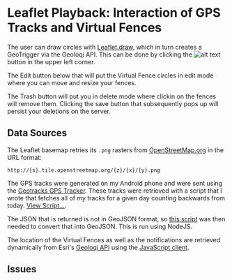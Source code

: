 # Leaflet Playback: Interaction of GPS Tracks and Virtual Fences

The user can draw circles with [Leaflet.draw](https://github.com/Leaflet/Leaflet.draw), which in turn creates a GeoTrigger via the Geoloqi API. This can be done by clicking the ![alt text](https://raw.github.com/hallahan/LeafletPlayback/master/docs/screenshots/readme.png) button in the upper left corner.

The Edit button below that will put the Virtual Fence circles in edit mode where you can move and resize your fences.

The Trash button will put you in delete mode where clickin on the fences will remove them. Clicking the save button that subsequently pops up will persist your deletions on the server.

## Data Sources

The Leaflet basemap retries its `.png` rasters from [OpenStreetMap.org](http://openstreetmap.org) in the URL format:

```
http://{s}.tile.openstreetmap.org/{z}/{x}/{y}.png
```

The GPS tracks were generated on my Android phone and were sent using the [Geotracks GPS Tracker](https://play.google.com/store/apps/details?id=com.geoloqi.geotracks). These tracks were retrieved with a script that I wrote that fetches all of my tracks for a given day counting backwards from today. [View Script...](https://github.com/hallahan/LeafletPlayback/blob/master/util/download-tracks.html).

The JSON that is returned is not in GeoJSON format, so [this script](https://github.com/hallahan/LeafletPlayback/blob/master/util/geoloqi-to-geojson.js) was then needed to convert that into GeoJSON. This is run using NodeJS.

The location of the Virtual Fences as well as the notifications are retrieved dynamically from Esri's [Geoloqi API](https://developers.geoloqi.com/api) using the [JavaScript client](https://developers.geoloqi.com/client-libraries/javascript).

## Issues

